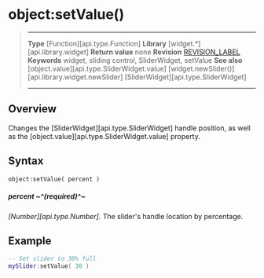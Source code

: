 # object:setValue()

> --------------------- ------------------------------------------------------------------------------------------
> __Type__              [Function][api.type.Function]
> __Library__           [widget.*][api.library.widget]
> __Return value__      none
> __Revision__          [REVISION_LABEL](REVISION_URL)
> __Keywords__          widget, sliding control, SliderWidget, setValue
> __See also__          [object.value][api.type.SliderWidget.value]
>						[widget.newSlider()][api.library.widget.newSlider]
>						[SliderWidget][api.type.SliderWidget]
> --------------------- ------------------------------------------------------------------------------------------

## Overview

Changes the [SliderWidget][api.type.SliderWidget] handle position, as well as the [object.value][api.type.SliderWidget.value] property.

## Syntax

	object:setValue( percent )

##### percent ~^(required)^~
_[Number][api.type.Number]._ The slider's handle location by percentage.

## Example

``````lua
-- Set slider to 30% full
mySlider:setValue( 30 )
``````